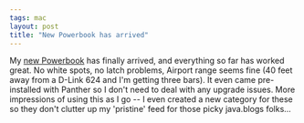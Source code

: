 ```yaml
---
tags: mac
layout: post
title: "New Powerbook has arrived"
---
```




My <a href="/2003/10/28/dropped_the_hammer_on_the_powerbook.html">new Powerbook</a> has finally arrived, and everything so far has worked great. No white spots, no latch problems, Airport range seems fine (40 feet away from a D-Link 624 and I'm getting three bars). It even came pre-installed with Panther so I don't need to deal with any upgrade issues. More impressions of using this as I go -- I even created a new category for these so they don't clutter up my 'pristine' feed for those picky java.blogs folks...


